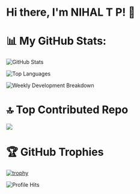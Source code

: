 # Hi there, I'm NIHAL T P! 👋

# 📊 My GitHub Stats:

![GitHub Stats](https://github-readme-stats.vercel.app/api?username=nihaltp&show_icons=true&count_private=true&theme=radical)

![Top Languages](https://github-readme-stats.vercel.app/api/top-langs/?username=nihaltp&layout=compact&theme=radical)

![Weekly Development Breakdown](https://github-readme-stats.vercel.app/api/wakatime?username=nihaltp&layout=compact&theme=radical)

<!--
[![wakatime](https://wakatime.com/badge/user/nihaltp.svg)](https://wakatime.com/@nihaltp)

![GitHub Streak](https://streak-stats.demolab.com?user=nihaltp&theme=highcontrast)

# 🔥 My Activity Graph:

![GitHub Activity Graph](https://github-readme-activity-graph.cyclic.app/graph?username=nihaltp&theme=react-dark)

![GitHub Contributions](https://github-readme-stats.vercel.app/api?username=nihaltp&show_icons=true&count_private=true&include_all_commits=true)
![GitHub Contributions](https://github.com/nihaltp/nihaltp/blob/main/github-contribution.svg)
-->

# 🔝 Top Contributed Repo
![](https://github-contributor-stats.vercel.app/api?username=nihaltp&theme=dracula&combine_all_yearly_contributions=true)

# 🏆 GitHub Trophies
[![trophy](https://github-profile-trophy.vercel.app/?username=nihaltp&theme=dracula&no-bg=true&column=4&margin-w=4&margin-h=4)](https://github.com/nihaltp)

![Profile Hits](https://komarev.com/ghpvc/?username=nihaltp&color=009dff&label=PROFILE+HITS&style=for-the-badge)
